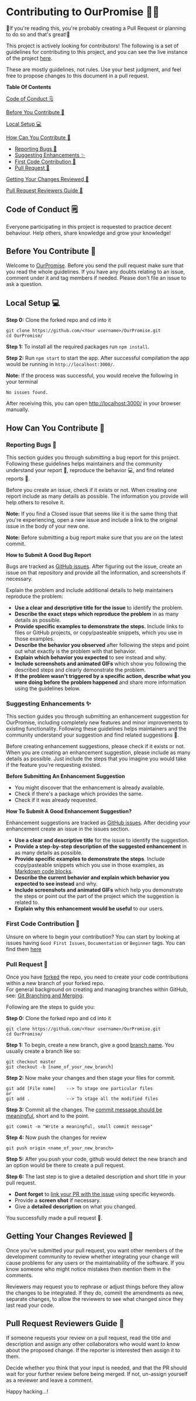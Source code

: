# Contributing to OurPromise 🤝🏻

🎊If you're reading this, you're probably creating a Pull Request or planning to do so and that's great!🎊

This project is actively looking for contributors!
The following is a set of guidelines for contributing to this project, and you can see the live instance of the project [here](https://ourpromise.web.app/).

These are mostly guidelines, not rules. Use your best judgment, and feel free to propose changes to this document in a pull request.

**Table Of Contents**

[Code of Conduct 🗒](#code-of-conduct-🗒)

[Before You Contribute 🏁](#before-you-contribute-🏁)

[Local Setup 💻](#local-setup-💻)

[How Can You Contribute 📝](#how-can-you-contribute-📝)

- [Reporting Bugs 🐛](#reporting-bugs-🐛)
- [Suggesting Enhancements ✨](#suggesting-enhancements-✨)
- [First Code Contribution 🥇](#first-code-contribution-🥇)
- [Pull Request 🥳](#pull-request-🥳)

[Getting Your Changes Reviewed 📝](#getting-your-changes-reviewed-📝)

[Pull Request Reviewers Guide 🦮](#pull-request-reviewers-guide-🦮)

## Code of Conduct 🗒

Everyone participating in this project is requested to practice decent behaviour. Help others, share knowledge and grow your knowledge!

## Before You Contribute 🏁

Welcome to [OurPromise](https://ourpromise.web.app/). Before you send the pull request make sure that you read the whole guidelines.
If you have any doubts relating to an issue, comment under it and tag members if needed.
Please don't file an issue to ask a question.

## Local Setup 💻

**Step 0:** Clone the forked repo and cd into it

```
git clone https://github.com/<Your username>/OurPromise.git
cd OurPromise/
```

**Step 1:** To install all the required packages run `npm install`.

**Step 2:** Run `npm start` to start the app. After successful compilation the app would be running in `http://localhost:3000/`.

**Note:** If the process was successful, you would receive the following in your terminal

```
No issues found.
```

After receiving this, you can open [http://localhost:3000/](http://localhost:3000/) in your browser manually.

## How Can You Contribute 📝

### **Reporting Bugs 🐛**

This section guides you through submitting a bug report for this project. Following these guidelines helps maintainers and the community understand your report 📝, reproduce the behavior 💻, and find related reports 🔎.

Before you create an issue, check if it exists or not. When creating one report include as many details as possible. The information you provide will help others to resolve it.

**Note:** If you find a Closed issue that seems like it is the same thing that you're experiencing, open a new issue and include a link to the original issue in the body of your new one.

**Note:** Before submitting a bug report make sure that you are on the latest commit.

**How to Submit A Good Bug Report**

Bugs are tracked as [GitHub issues](https://guides.github.com/features/issues/). After figuring out the issue, create an issue on that repository and provide all the information, and screenshots if necessary.

Explain the problem and include additional details to help maintainers reproduce the problem:

- **Use a clear and descriptive title for the issue** to identify the problem.
- **Describe the exact steps which reproduce the problem** in as many details as possible.
- **Provide specific examples to demonstrate the steps.** Include links to files or GitHub projects, or copy/pasteable snippets, which you use in those examples.
- **Describe the behavior you observed** after following the steps and point out what exactly is the problem with that behavior.
- **Explain which behavior you expected** to see instead and why.
- **Include screenshots and animated GIFs** which show you following the described steps and clearly demonstrate the problem.
- **If the problem wasn't triggered by a specific action, describe what you were doing before the problem happened** and share more information using the guidelines below.

### **Suggesting Enhancements ✨**

This section guides you through submitting an enhancement suggestion for OurPromise, including completely new features and minor improvements to existing functionality. Following these guidelines helps maintainers and the community understand your suggestion and find related suggestions 🔎.

Before creating enhancement suggestions, please check if it exists or not. When you are creating an enhancement suggestion, please include as many details as possible. Just include the steps that you imagine you would take if the feature you're requesting existed.

**Before Submitting An Enhancement Suggestion**

- You might discover that the enhancement is already available.
- Check if there's a package which provides the same.
- Check if it was already requested.

**How To Submit A Good Enhancement Suggestion?**

Enhancement suggestions are tracked as [GitHub issues](https://guides.github.com/features/issues/). After deciding your enhancement create an issue in the issues section.

- **Use a clear and descriptive title** for the issue to identify the suggestion.
- **Provide a step-by-step description of the suggested enhancement** in as many details as possible.
- **Provide specific examples to demonstrate the steps**. Include copy/pasteable snippets which you use in those examples, as [Markdown code blocks](https://help.github.com/articles/markdown-basics/#multiple-lines).
- **Describe the current behavior and explain which behavior you expected to see instead** and why.
- **Include screenshots and animated GIFs** which help you demonstrate the steps or point out the part of the project which the suggestion is related to.
- **Explain why this enhancement would be useful** to our users.

### **First Code Contribution 🥇**

Unsure on where to begin your contribution? You can start by looking at issues having `Good First Issues`, `Documentation` or `Beginner` tags. You can find them [here](https://github.com/kachun333/OurPromise/issues)

### **Pull Request 🥳**

Once you have [forked](https://docs.github.com/en/get-started/quickstart/fork-a-repo) the repo, you need to create your code contributions within a new branch of your forked repo.  
For general background on creating and managing branches within GitHub, see: [Git Branching and Merging](https://git-scm.com/book/en/v2/Git-Branching-Basic-Branching-and-Merging).

Following are the steps to guide you:

**Step 0:** Clone the forked repo and cd into it

```
git clone https://github.com/<Your username>/OurPromise.git
cd OurPromise/
```

**Step 1:** To begin, create a new branch, give a good [branch name](https://codingsight.com/git-branching-naming-convention-best-practices/). You usually create a branch like so:

```
git checkout master
git checkout -b [name_of_your_new_branch]
```

**Step 2:** Now make your changes and then stage your files for commit.

```
git add [File name]    --> To stage one particular files
or
git add .              --> To stage all the modified files
```

**Step 3:** Commit all the changes. The [commit message should be meaningful](https://www.freecodecamp.org/news/how-to-write-better-git-commit-messages/), short and to the point.

```
git commit -m "Write a meaningful, small commit message"
```

**Step 4:** Now push the changes for review

```
git push origin <name_of_your_new_branch>
```

**Step 5:** After you push your code, github would detect the new branch and an option would be there to create a pull request.

**Step 6:** The last step is to give a detailed description and short title in your pull request.

- **Dont forget** to [link your PR with the issue](https://docs.github.com/en/issues/tracking-your-work-with-issues/linking-a-pull-request-to-an-issue) using specific keywords.
- Provide a **screen shot** if necessary.
- Give a **detailed description** on what you changed.

You successfully made a pull request 🥳.

## Getting Your Changes Reviewed 📝

<p>
Once you've submitted your pull request, you want other members of the development community to review whether integrating your change will cause problems for any users or the maintainability of the software. If you know someone who might notice mistakes then mention them in the comments.</p>
<p>
Reviewers may request you to rephrase or adjust things before they allow the changes to be integrated.  If they do, commit the amendments as new, separate changes, to allow the reviewers to see what changed since they last read your code.</p>

## Pull Request Reviewers Guide 🦮

If someone requests your review on a pull request, read the title and description and assign any other collaborators who would want to know about the proposed change. If the reporter is interested then assign it to them.

Decide whether you think that your input is needed, and that the PR should wait for your further review before being merged. If not, un-assign yourself as a reviewer and leave a comment.

Happy hacking...!
